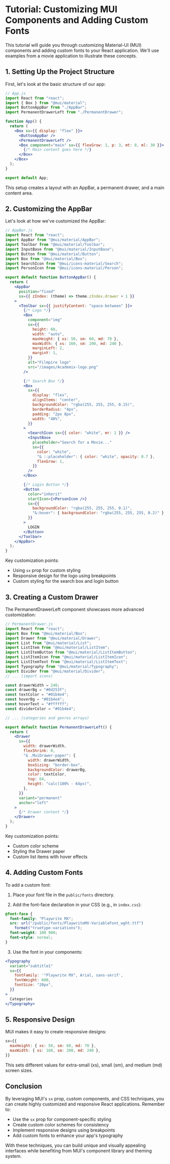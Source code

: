 # Tutorial: Customizing MUI Components and Adding Custom Fonts

This tutorial will guide you through customizing Material-UI (MUI) components and adding custom fonts to your React application. We'll use examples from a movie application to illustrate these concepts.

## 1. Setting Up the Project Structure

First, let's look at the basic structure of our app:

```jsx
// App.js
import React from "react";
import { Box } from "@mui/material";
import ButtonAppBar from "./AppBar";
import PermanentDrawerLeft from "./PermanentDrawer";

function App() {
  return (
    <Box sx={{ display: "flex" }}>
      <ButtonAppBar />
      <PermanentDrawerLeft />
      <Box component="main" sx={{ flexGrow: 1, p: 3, mt: 8, ml: 30 }}>
        {/* Main content goes here */}
      </Box>
    </Box>
  );
}

export default App;
```

This setup creates a layout with an AppBar, a permanent drawer, and a main content area.

## 2. Customizing the AppBar

Let's look at how we've customized the AppBar:

```jsx
// AppBar.js
import React from "react";
import AppBar from "@mui/material/AppBar";
import Toolbar from "@mui/material/Toolbar";
import InputBase from "@mui/material/InputBase";
import Button from "@mui/material/Button";
import Box from "@mui/material/Box";
import SearchIcon from "@mui/icons-material/Search";
import PersonIcon from "@mui/icons-material/Person";

export default function ButtonAppBar() {
  return (
    <AppBar
      position="fixed"
      sx={{ zIndex: (theme) => theme.zIndex.drawer + 1 }}
    >
      <Toolbar sx={{ justifyContent: "space-between" }}>
        {/* Logo */}
        <Box
          component="img"
          sx={{
            height: 60,
            width: "auto",
            maxHeight: { xs: 50, sm: 60, md: 70 },
            maxWidth: { xs: 160, sm: 200, md: 240 },
            marginLeft: 2,
            marginY: 1,
          }}
          alt="Filmpire logo"
          src="/images/Academix-logo.png"
        />

        {/* Search Box */}
        <Box
          sx={{
            display: "flex",
            alignItems: "center",
            backgroundColor: "rgba(255, 255, 255, 0.15)",
            borderRadius: "4px",
            padding: "2px 8px",
            width: "40%",
          }}
        >
          <SearchIcon sx={{ color: "white", mr: 1 }} />
          <InputBase
            placeholder="Search for a Movie..."
            sx={{
              color: "white",
              "& ::placeholder": { color: "white", opacity: 0.7 },
              flexGrow: 1,
            }}
          />
        </Box>

        {/* Login Button */}
        <Button
          color="inherit"
          startIcon={<PersonIcon />}
          sx={{
            backgroundColor: "rgba(255, 255, 255, 0.1)",
            "&:hover": { backgroundColor: "rgba(255, 255, 255, 0.2)" },
          }}
        >
          LOGIN
        </Button>
      </Toolbar>
    </AppBar>
  );
}
```

Key customization points:
- Using `sx` prop for custom styling
- Responsive design for the logo using breakpoints
- Custom styling for the search box and login button

## 3. Creating a Custom Drawer

The PermanentDrawerLeft component showcases more advanced customization:

```jsx
// PermanentDrawer.js
import React from "react";
import Box from "@mui/material/Box";
import Drawer from "@mui/material/Drawer";
import List from "@mui/material/List";
import ListItem from "@mui/material/ListItem";
import ListItemButton from "@mui/material/ListItemButton";
import ListItemIcon from "@mui/material/ListItemIcon";
import ListItemText from "@mui/material/ListItemText";
import Typography from "@mui/material/Typography";
import Divider from "@mui/material/Divider";
// ... (import icons)

const drawerWidth = 240;
const drawerBg = "#0d253f";
const textColor = "#01b4e4";
const hoverBg = "#01b4e4";
const hoverText = "#ffffff";
const dividerColor = "#01b4e4";

// ... (categories and genres arrays)

export default function PermanentDrawerLeft() {
  return (
    <Drawer
      sx={{
        width: drawerWidth,
        flexShrink: 0,
        "& .MuiDrawer-paper": {
          width: drawerWidth,
          boxSizing: "border-box",
          backgroundColor: drawerBg,
          color: textColor,
          top: 64,
          height: "calc(100% - 64px)",
        },
      }}
      variant="permanent"
      anchor="left"
    >
      {/* Drawer content */}
    </Drawer>
  );
}
```

Key customization points:
- Custom color scheme
- Styling the Drawer paper
- Custom list items with hover effects

## 4. Adding Custom Fonts

To add a custom font:

1. Place your font file in the `public/fonts` directory.

2. Add the font-face declaration in your CSS (e.g., in `index.css`):

```css
@font-face {
  font-family: "Playwrite MX";
  src: url("/public/fonts/PlaywriteMX-VariableFont_wght.ttf")
    format("truetype-variations");
  font-weight: 100 900;
  font-style: normal;
}
```

3. Use the font in your components:

```jsx
<Typography
  variant="subtitle1"
  sx={{
    fontFamily: '"Playwrite MX", Arial, sans-serif',
    fontWeight: 600,
    fontSize: "20px",
  }}
>
  Categories
</Typography>
```

## 5. Responsive Design

MUI makes it easy to create responsive designs:

```jsx
sx={{
  maxHeight: { xs: 50, sm: 60, md: 70 },
  maxWidth: { xs: 160, sm: 200, md: 240 },
}}
```

This sets different values for extra-small (xs), small (sm), and medium (md) screen sizes.

## Conclusion

By leveraging MUI's `sx` prop, custom components, and CSS techniques, you can create highly customized and responsive React applications. Remember to:
- Use the `sx` prop for component-specific styling
- Create custom color schemes for consistency
- Implement responsive designs using breakpoints
- Add custom fonts to enhance your app's typography

With these techniques, you can build unique and visually appealing interfaces while benefiting from MUI's component library and theming system.
